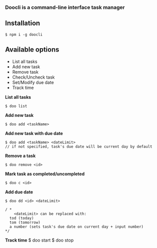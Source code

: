 ### Doocli is a command-line interface task manager 


## Installation

    $ npm i -g doocli

## Available options

 - List all tasks
 - Add new task
 - Remove task
 - Check/Uncheck task
 - Set/Modify due date
 - Track time

**List all tasks**

    $ doo list
 
**Add new task**

    $ doo add <taskName>

**Add new task with due date**

    $ doo add <taskName> <dateLimit>
    // if not specified, task's due date will be current day by default
    

**Remove a task**

    $ doo remove <id>

**Mark task as completed/uncompleted**

    $ doo c <id>

**Add due date**

    $ doo dd <id> <dateLimit>
    
    / *
		<dateLimit> can be replaced with:
	  tod (today)
	  tom (tomorrow)
	  a number (sets task's due date on current day + input number)
    */
   
**Track time**
		$ doo start <id>
		$ doo stop <id>
